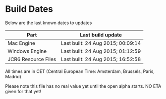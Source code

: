 # Build Dates

Below are the last known dates to updates

Part | Last build update
-----|-----
Mac Engine | Last built: 24 Aug 2015; 00:09:14
Windows Engine | Last built: 24 Aug 2015; 01:12:59
JCR6 Resource Files | Last built: 24 Aug 2015; 16:52:58
All times are in CET (Central European Time: Amsterdam, Brussels, Paris, Madrid)


Please note this file has no real value yet until the open alpha starts. NO ETA given for that yet!
